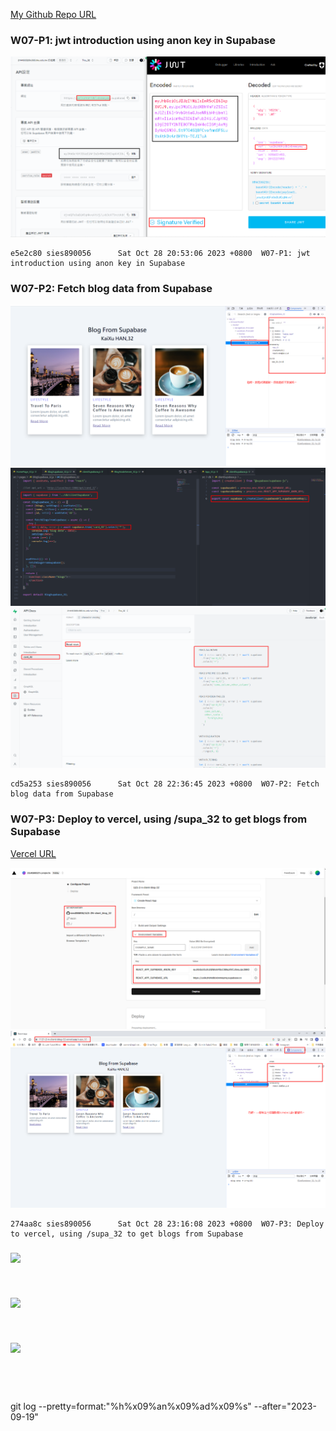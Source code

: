 [My Github Repo URL](https://github.com/sies890056/1121-wp1-demo-211418032/tree/main)

### W07-P1: jwt introduction using anon key in Supabase

![](w07-p1.png)

```
e5e2c80 sies890056      Sat Oct 28 20:53:06 2023 +0800  W07-P1: jwt introduction using anon key in Supabase
```
### W07-P2: Fetch blog data from Supabase

![](w07-p2-1.png)
![](w07-p2-2.png)
![](w07-p2-3.png)

```
cd5a253 sies890056      Sat Oct 28 22:36:45 2023 +0800  W07-P2: Fetch blog data from Supabase
```
### W07-P3: Deploy to vercel, using /supa_32 to get blogs from Supabase

[Vercel URL](https://1121-2-n-client-blog-32.vercel.app/supa_32)

![](w07-p3-1.png)
![](w07-p3-2.png)

```
274aa8c sies890056      Sat Oct 28 23:16:08 2023 +0800  W07-P3: Deploy to vercel, using /supa_32 to get blogs from Supabase

```

### 

![](w0-p4.png)

```


```

### 
 
![](w0-p5.png)


```


```
### 

![](w0-p6.png)


```


```

```


```
git log --pretty=format:"%h%x09%an%x09%ad%x09%s" --after="2023-09-19"